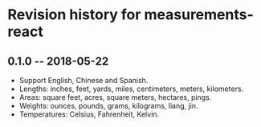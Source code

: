 # Revision history for measurements-react

## 0.1.0 -- 2018-05-22

* Support English, Chinese and Spanish.
* Lengths: inches, feet, yards, miles, centimeters, meters, kilometers.
* Areas: square feet, acres, square meters, hectares, pings.
* Weights: ounces, pounds, grams, kilograms, liang, jin.
* Temperatures: Celsius, Fahrenheit, Kelvin.
